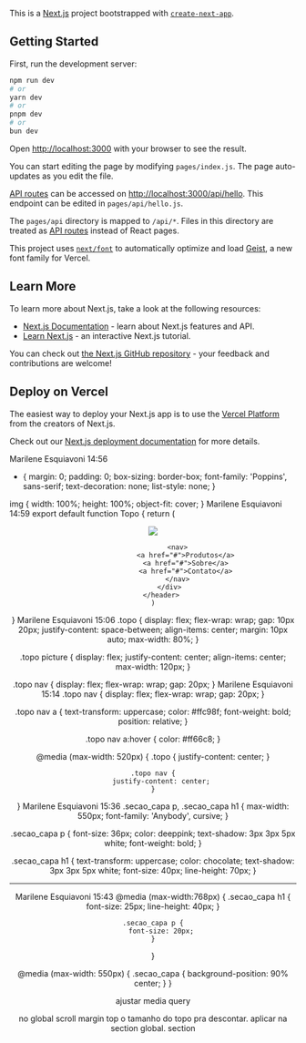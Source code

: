 This is a [Next.js](https://nextjs.org) project bootstrapped with [`create-next-app`](https://nextjs.org/docs/pages/api-reference/create-next-app).

## Getting Started

First, run the development server:

```bash
npm run dev
# or
yarn dev
# or
pnpm dev
# or
bun dev
```

Open [http://localhost:3000](http://localhost:3000) with your browser to see the result.

You can start editing the page by modifying `pages/index.js`. The page auto-updates as you edit the file.

[API routes](https://nextjs.org/docs/pages/building-your-application/routing/api-routes) can be accessed on [http://localhost:3000/api/hello](http://localhost:3000/api/hello). This endpoint can be edited in `pages/api/hello.js`.

The `pages/api` directory is mapped to `/api/*`. Files in this directory are treated as [API routes](https://nextjs.org/docs/pages/building-your-application/routing/api-routes) instead of React pages.

This project uses [`next/font`](https://nextjs.org/docs/pages/building-your-application/optimizing/fonts) to automatically optimize and load [Geist](https://vercel.com/font), a new font family for Vercel.

## Learn More

To learn more about Next.js, take a look at the following resources:

- [Next.js Documentation](https://nextjs.org/docs) - learn about Next.js features and API.
- [Learn Next.js](https://nextjs.org/learn-pages-router) - an interactive Next.js tutorial.

You can check out [the Next.js GitHub repository](https://github.com/vercel/next.js) - your feedback and contributions are welcome!

## Deploy on Vercel

The easiest way to deploy your Next.js app is to use the [Vercel Platform](https://vercel.com/new?utm_medium=default-template&filter=next.js&utm_source=create-next-app&utm_campaign=create-next-app-readme) from the creators of Next.js.

Check out our [Next.js deployment documentation](https://nextjs.org/docs/pages/building-your-application/deploying) for more details.

Marilene Esquiavoni
14:56
* {
  margin: 0;
  padding: 0;
  box-sizing: border-box;
  font-family: 'Poppins', sans-serif;
  text-decoration: none;
  list-style: none;
}

img {
  width: 100%;
  height: 100%;
  object-fit: cover;
}
Marilene Esquiavoni
14:59
export default function Topo {
    return (
        <header>
            <div>
                <picture>
                    <img src='./logo.png'/>
                </picture>

                <nav>
                    <a href="#">Produtos</a>
                    <a href="#">Sobre</a>
                    <a href="#">Contato</a>
                </nav>
            </div>
        </header>
    )
}
Marilene Esquiavoni
15:06
.topo {
    display: flex;
    flex-wrap: wrap;
    gap: 10px 20px;
    justify-content: space-between;
    align-items: center;
    margin: 10px auto;
    max-width: 80%;
}

.topo picture {
    display: flex;
    justify-content: center;
    align-items: center;
    max-width: 120px;
}

.topo nav {
    display: flex;
    flex-wrap: wrap;
    gap: 20px;
}
Marilene Esquiavoni
15:14
.topo nav {
    display: flex;
    flex-wrap: wrap;
    gap: 20px;
}

.topo nav a {
    text-transform: uppercase;
    color: #ffc98f;
    font-weight: bold;
    position: relative;
}

.topo nav a:hover {
    color: #ff66c8;
}

@media (max-width: 520px) {
    .topo {
        justify-content: center;
    }

    .topo nav {
        justify-content: center;
    }
}
Marilene Esquiavoni
15:36
.secao_capa p,
.secao_capa h1 {
    max-width: 550px;
    font-family: 'Anybody', cursive;
}

.secao_capa p {
    font-size: 36px;
    color: deeppink;
    text-shadow: 3px 3px 5px white;
    font-weight: bold;
}

.secao_capa h1 {
    text-transform: uppercase;
    color: chocolate;
    text-shadow: 3px 3px 5px white;
    font-size: 40px;
    line-height: 70px;
}


---
Marilene Esquiavoni
15:43
@media (max-width:768px) {
    .secao_capa h1 {
        font-size: 25px;
        line-height: 40px;
    }

    .secao_capa p {
        font-size: 20px;
    }
}

@media (max-width: 550px) {
    .secao_capa {
        background-position: 90% center;
    }
}

ajustar media query

no global scroll margin top o tamanho do topo pra descontar. aplicar na section global. section 